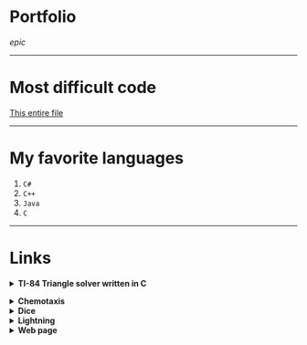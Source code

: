 # Portfolio
*epic*



---

# Most difficult code
[This entire file](https://github.com/Decimation/TITrig/blob/master/src/Right/RightTriangle.c)

---

# My favorite languages

1. `C#`
2. `C++`
3. `Java`
4. `C`

---

# Links

<p></p>


<details><summary><strong>TI-84 Triangle solver written in C</strong></summary>
<p>

[TITrig](https://github.com/Decimation/TITrig)

![45-45-90](https://raw.githubusercontent.com/Decimation/TITrig/master/45_45_90.png)



![AAS](https://raw.githubusercontent.com/Decimation/TITrig/master/aas.png)

</p>
</details>

<p></p>
<details><summary><strong>Chemotaxis</strong></summary>
<p>

[Chemotaxis](https://github.com/StantonR16/Chemotaxis)

[Chemotaxis URL](https://stantonr16.github.io/Chemotaxis/)

</p>
</details>




<details><summary><strong>Dice</strong></summary>
<p>

[Dice](https://github.com/StantonR16/Dice)

[Dice URL](https://stantonr16.github.io/Dice/)

</p>
</details>




<details><summary><strong>Lightning</strong></summary>
<p>

[Lightning](https://github.com/StantonR16/lightning2)

[Lightning URL](https://stantonr16.github.io/lightning2/)

[Lightning JS]()

</p>
</details>





<details><summary><strong>Web page</strong></summary>
<p>

[Web page](https://github.com/StantonR16/TestPage)

[Web page URL](https://stantonr16.github.io/TestPage/)

</p>
</details>


